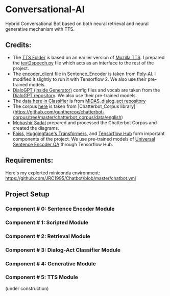 # Conversational-AI

Hybrid Conversational Bot based on both neural retrieval and neural generative mechanism with TTS. 

## Credits:

* The [TTS Folder](https://github.com/JRC1995/Chatbot/tree/master/TTS) is based on an earlier version of [Mozilla TTS](https://github.com/mozilla/TTS). I prepared the [text2speech.py](https://github.com/JRC1995/Chatbot/blob/master/TTS/text2speech.py) file which acts as an interface to the rest of the project.
* The [encoder_client](https://github.com/JRC1995/Chatbot/blob/master/Sentence_Encoder/encoder_client.py) file in Sentence_Encoder is taken from [Poly-AI](https://github.com/PolyAI-LDN/polyai-models/blob/master/encoder_client.py). I modified it slightly to run it with Tensorflow 2. We also use their pre-trained models. 
* [DialoGPT (inside Generator)](https://github.com/JRC1995/Chatbot/tree/master/Generator/DialoGPT/Configs) config files and vocab are taken from the [DialoGPT repository](https://github.com/microsoft/DialoGPT). We also use their pre-trained models.
* The [data here in Classifier](https://github.com/JRC1995/Chatbot/tree/master/Classifier/data) is from [MIDAS_dialog_act repository](https://github.com/DianDYu/MIDAS_dialog_act)
* The corpus [here](https://github.com/JRC1995/Chatbot/tree/master/Scripted/Chatterbot_Corpus) is taken from ]Chatterbot_Corpus library](https://github.com/gunthercox/chatterbot-corpus/tree/master/chatterbot_corpus/data/english)
* [Mobashir Sadat](https://www.linkedin.com/in/mobashir-sadat-2b32a3112/) prepared and processed the Chatterbot Corpus and created the diagrams. 
* [Faiss](https://github.com/facebookresearch/faiss), [Huggingface's Transformers](https://github.com/huggingface/transformers), and [Tensorflow Hub](https://www.tensorflow.org/hub/overview) form important components of the project. We use pre-trained models of [Universal Sentence Encoder QA](https://tfhub.dev/google/universal-sentence-encoder-multilingual-qa/3) through Tensorflow Hub.

## Requirements:

Here's my explorted miniconda environment: https://github.com/JRC1995/Chatbot/blob/master/chatbot.yml

## Project Setup

### Component # 0: Sentence Encoder Module
### Component # 1: Scripted Module
### Component # 2: Retrieval Module
### Component # 3: Dialog-Act Classifier Module
### Component # 4: Generative Module
### Component # 5: TTS Module


(under construction)
